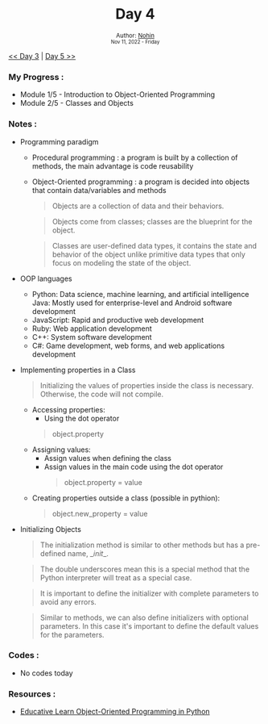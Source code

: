 <div align="center">
  <h1>Day 4</h1>

  <sub>
    Author: <a href="https://github.com/nohinlab" target="_blank">Nohin</a>
    <br>
    <small>Nov 11, 2022 - Friday</small>
  </sub>
</div>

[<< Day 3](day03.md) | [Day 5 >>](day05.md)

### My Progress :
* Module 1/5 - Introduction to Object-Oriented Programming
* Module 2/5 - Classes and Objects

### Notes :
* Programming paradigm
    - Procedural programming : a program is built by a collection of methods, the main advantage is code reusability
    - Object-Oriented programming : a program is decided into objects that contain data/variables and methods
        > Objects are a collection of data and their behaviors.

        > Objects come from classes; classes are the blueprint for the object.

        > Classes are user-defined data types, it contains the state and behavior of the object unlike primitive data types that only focus on modeling the state of the object.
* OOP languages
    - Python: Data science, machine learning, and artificial intelligence
    Java: Mostly used for enterprise-level and Android software development
    - JavaScript: Rapid and productive web development
    - Ruby: Web application development
    - C++: System software development
    - C#: Game development, web forms, and web applications development

* Implementing properties in a Class
    >  Initializing the values of properties inside the class is necessary. Otherwise, the code will not compile.
    - Accessing properties:
        - Using the dot operator
        > object.property
    - Assigning values:
        - Assign values when defining the class
        - Assign values in the main code using the dot operator
            > object.property = value
    - Creating properties outside a class (possible in pythion):
        > object.new_property = value

* Initializing Objects
    > The initialization method is similar to other methods but has a pre-defined name, \__init__.

    > The double underscores mean this is a special method that the Python interpreter will treat as a special case.
    
    > It is important to define the initializer with complete parameters to avoid any errors.

    > Similar to methods, we can also define initializers with optional parameters. In this case it's important to define the default values for the parameters.


### Codes :
* No codes today

### Resources :
* <a href="https://www.educative.io" target="_blank">Educative Learn Object-Oriented Programming in Python</a>


